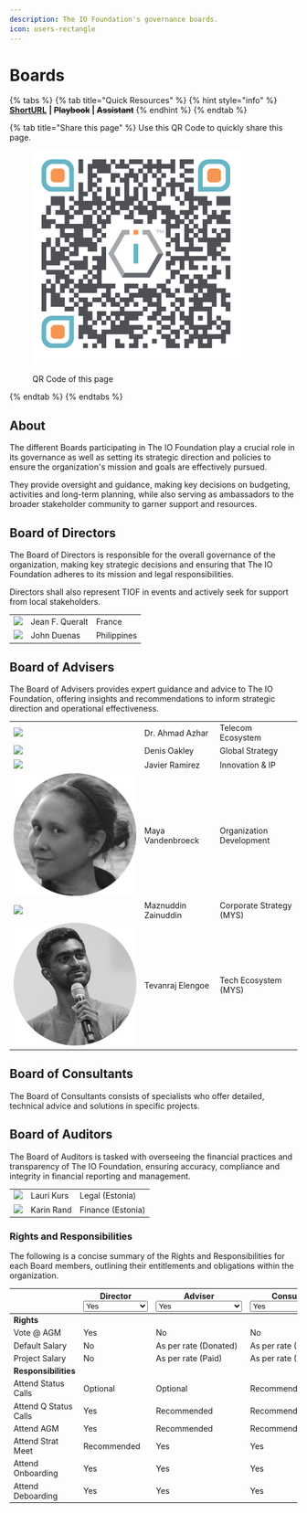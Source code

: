 ```yaml
---
description: The IO Foundation's governance boards.
icon: users-rectangle
---
```


# Boards

{% tabs %}
{% tab title="Quick Resources" %}
{% hint style="info" %}
[**ShortURL**](https://short.theiofoundation.org/TIOFOrgBoards) **|&#x20;**~~**Playbook**~~**&#x20;|&#x20;**~~**Assistant**~~
{% endhint %}
{% endtab %}

{% tab title="Share this page" %}
Use this QR Code to quickly share this page.

<figure><img src="../../.gitbook/assets/TIOFOrganizationBoards_4096x4096.png" alt="" width="375"><figcaption><p>QR Code of this page</p></figcaption></figure>
{% endtab %}
{% endtabs %}

## About

The different Boards participating in The IO Foundation play a crucial role in its governance as well as setting its strategic direction and policies to ensure the organization's mission and goals are effectively pursued.

They provide oversight and guidance, making key decisions on budgeting, activities and long-term planning, while also serving as ambassadors to the broader stakeholder community to garner support and resources.

## Board of Directors

The Board of Directors is responsible for the overall governance of the organization, making key strategic decisions and ensuring that The IO Foundation adheres to its mission and legal responsibilities.

Directors shall also represent TIOF in events and actively seek for support from local stakeholders.

|                                                                                         |                 |             |
| --------------------------------------------------------------------------------------- | --------------- | ----------- |
| ![](<../../.gitbook/assets/\[TIOF] Comms \[P] ProfilePic JFQ BW Circle.T XXX v1.0.png>) | Jean F. Queralt | France      |
| ![](<../../.gitbook/assets/\[TIOF] Comms \[P] ProfilePic JD BW Circle.T XXX v1.0.png>)  | John Duenas     | Philippines |

## Board of Advisers

The Board of Advisers provides expert guidance and advice to The IO Foundation, offering insights and recommendations to inform strategic direction and operational effectiveness.

|                                                                                        |                     |                          |
| -------------------------------------------------------------------------------------- | ------------------- | ------------------------ |
| ![](<../../.gitbook/assets/\[TIOF] Comms \[P] ProfilePic AA BW Circle.T XXX v1.0.png>) | Dr. Ahmad Azhar     | Telecom Ecosystem        |
| ![](<../../.gitbook/assets/\[TIOF] Comms \[P] ProfilePic.DO BW Circle.T XXX v1.0.png>) | Denis Oakley        | Global Strategy          |
| ![](<../../.gitbook/assets/\[TIOF] Comms \[P] ProfilePic JR BW Circle.T XXX v1.0.png>) | Javier Ramirez      | Innovation & IP          |
| ![](<../../.gitbook/assets/\[TIOF] Avatar-modified.png>)                               | Maya Vandenbroeck   | Organization Development |
| ![](<../../.gitbook/assets/\[TIOF] Comms \[P] ProfilePic MZ BW Circle.T XXX v1.0.png>) | Maznuddin Zainuddin | Corporate Strategy (MYS) |
| ![](<../../.gitbook/assets/\[TIOF] Avatar-modified (2).png>)                           | Tevanraj Elengoe    | Tech Ecosystem (MYS)     |

## Board of Consultants

The Board of Consultants consists of specialists who offer detailed, technical advice and solutions in specific projects.

## Board of Auditors

The Board of Auditors is tasked with overseeing the financial practices and transparency of The IO Foundation, ensuring accuracy, compliance and integrity in financial reporting and management.

|                                                                                        |            |                   |
| -------------------------------------------------------------------------------------- | ---------- | ----------------- |
| ![](<../../.gitbook/assets/\[TIOF] Comms \[P] ProfilePic LK BW Circle.T XXX v1.0.png>) | Lauri Kurs | Legal (Estonia)   |
| ![](<../../.gitbook/assets/\[TIOF] Comms \[P] ProfilePic KR BW Circle.T XXX v1.0.png>) | Karin Rand | Finance (Estonia) |

### Rights and Responsibilities

The following is a concise summary of the Rights and Responsibilities for each Board members, outlining their entitlements and obligations within the organization.

<table><thead><tr><th width="174"></th><th width="139">Director<select><option value="8da6b515ce304f51b738415c7347165a" label="Yes" color="blue"></option><option value="11bfc056215548a8aaf7e1549fb8bf64" label="No" color="blue"></option><option value="728954a1c4864a11ad7e712bce8ff575" label="Mandatory" color="blue"></option><option value="3e9e2a4807ef426e97e47410a142aecb" label="Recommended" color="blue"></option><option value="690f907faafe40cca2e82d0dd9671b27" label="Optional" color="blue"></option></select></th><th width="138">Adviser<select><option value="bdd4097a1009482d84d980907863c9ab" label="Yes" color="blue"></option><option value="d64e0dc628084c15b723e5e6a2427c0d" label="No" color="blue"></option><option value="56235f85c73b4a74920b57277da590d2" label="Mandatory" color="blue"></option><option value="faf4ad16abff46cdbee40a6b17b13f9c" label="Recommended" color="blue"></option><option value="5fb1efd56ff040bb8b3ca90feb1b37fa" label="Optional" color="blue"></option><option value="55ddb33f193744f3b7c9302195cb880d" label="As per rate (Donated)" color="blue"></option><option value="5cebf2982dc5462ea59c9dd7b257abea" label="As per rate (Paid)" color="blue"></option></select></th><th>Consultant<select><option value="d973700e491a4cc1acce7185b9367e7c" label="Yes" color="blue"></option><option value="96bf3da49fb1429b8ac66754d98af720" label="No" color="blue"></option><option value="bd9faced3f1b45e8b4fbac22f6bebffe" label="Mandatory" color="blue"></option><option value="4d791e6ce9784ca58901595b07675fd0" label="Recommended" color="blue"></option><option value="9b537ff3f74c45328a89d9a613df710c" label="Optional" color="blue"></option><option value="982b617f63f74e8ca7cf3183e1558f25" label="As per rate (Donated)" color="blue"></option><option value="b667d27d8e1545b186268b2c09dfd4b3" label="As per rate (Paid)" color="blue"></option></select></th><th>Auditor<select><option value="a01a38d43ff141a780e48daf354ab692" label="Yes" color="blue"></option><option value="b286983ee8dc44f7a7ca9557fb6527b7" label="No" color="blue"></option><option value="3ea70447d69a4bffb569344ec0959ceb" label="Mandatory" color="blue"></option><option value="e9620b1aee454b55a2902050d10fa7fb" label="Recommended" color="blue"></option><option value="0be76df796004ea590ff291bebc52629" label="Optional" color="blue"></option><option value="254be280bb2a4de6af5e42762d015a6a" label="As per rate (Donated)" color="blue"></option><option value="e9182090a5c5403b81febf7e48e7c79b" label="As per rate (Paid)" color="blue"></option></select></th></tr></thead><tbody><tr><td><strong>Rights</strong></td><td></td><td></td><td></td><td></td></tr><tr><td>Vote @ AGM</td><td><span data-option="8da6b515ce304f51b738415c7347165a">Yes</span></td><td><span data-option="d64e0dc628084c15b723e5e6a2427c0d">No</span></td><td><span data-option="96bf3da49fb1429b8ac66754d98af720">No</span></td><td><span data-option="b286983ee8dc44f7a7ca9557fb6527b7">No</span></td></tr><tr><td>Default Salary</td><td><span data-option="11bfc056215548a8aaf7e1549fb8bf64">No</span></td><td><span data-option="55ddb33f193744f3b7c9302195cb880d">As per rate (Donated)</span></td><td><span data-option="982b617f63f74e8ca7cf3183e1558f25">As per rate (Donated)</span></td><td><span data-option="e9182090a5c5403b81febf7e48e7c79b">As per rate (Paid)</span></td></tr><tr><td>Project Salary</td><td><span data-option="11bfc056215548a8aaf7e1549fb8bf64">No</span></td><td><span data-option="5cebf2982dc5462ea59c9dd7b257abea">As per rate (Paid)</span></td><td><span data-option="b667d27d8e1545b186268b2c09dfd4b3">As per rate (Paid)</span></td><td><span data-option="e9182090a5c5403b81febf7e48e7c79b">As per rate (Paid)</span></td></tr><tr><td><strong>Responsibilities</strong></td><td></td><td></td><td></td><td></td></tr><tr><td>Attend Status Calls</td><td><span data-option="690f907faafe40cca2e82d0dd9671b27">Optional</span></td><td><span data-option="5fb1efd56ff040bb8b3ca90feb1b37fa">Optional</span></td><td><span data-option="4d791e6ce9784ca58901595b07675fd0">Recommended</span></td><td><span data-option="b286983ee8dc44f7a7ca9557fb6527b7">No</span></td></tr><tr><td>Attend Q Status Calls</td><td><span data-option="8da6b515ce304f51b738415c7347165a">Yes</span></td><td><span data-option="faf4ad16abff46cdbee40a6b17b13f9c">Recommended</span></td><td><span data-option="4d791e6ce9784ca58901595b07675fd0">Recommended</span></td><td><span data-option="0be76df796004ea590ff291bebc52629">Optional</span></td></tr><tr><td>Attend AGM</td><td><span data-option="8da6b515ce304f51b738415c7347165a">Yes</span></td><td><span data-option="faf4ad16abff46cdbee40a6b17b13f9c">Recommended</span></td><td><span data-option="4d791e6ce9784ca58901595b07675fd0">Recommended</span></td><td><span data-option="e9620b1aee454b55a2902050d10fa7fb">Recommended</span></td></tr><tr><td>Attend Strat Meet</td><td><span data-option="3e9e2a4807ef426e97e47410a142aecb">Recommended</span></td><td><span data-option="bdd4097a1009482d84d980907863c9ab">Yes</span></td><td><span data-option="d973700e491a4cc1acce7185b9367e7c">Yes</span></td><td><span data-option="0be76df796004ea590ff291bebc52629">Optional</span></td></tr><tr><td>Attend Onboarding</td><td><span data-option="8da6b515ce304f51b738415c7347165a">Yes</span></td><td><span data-option="bdd4097a1009482d84d980907863c9ab">Yes</span></td><td><span data-option="d973700e491a4cc1acce7185b9367e7c">Yes</span></td><td><span data-option="a01a38d43ff141a780e48daf354ab692">Yes</span></td></tr><tr><td>Attend Deboarding</td><td><span data-option="8da6b515ce304f51b738415c7347165a">Yes</span></td><td><span data-option="bdd4097a1009482d84d980907863c9ab">Yes</span></td><td><span data-option="d973700e491a4cc1acce7185b9367e7c">Yes</span></td><td><span data-option="a01a38d43ff141a780e48daf354ab692">Yes</span></td></tr></tbody></table>

